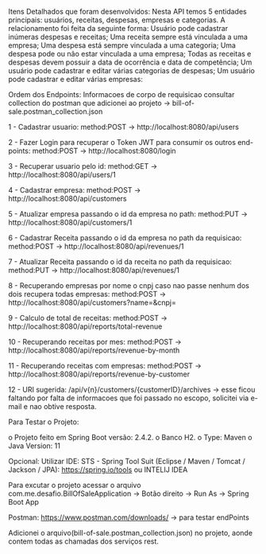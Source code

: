 Itens Detalhados que foram desenvolvidos:
Nesta API temos 5 entidades principais: usuários, receitas, despesas, empresas e categorias. A relacionamento foi feita da seguinte forma:
Usuário pode cadastrar inúmeras despesas e receitas;
Uma receita sempre está vinculada a uma empresa;
Uma despesa está sempre vinculada a uma categoria;
Uma despesa pode ou não estar vinculada a uma empresa;
Todas as receitas e despesas devem possuir a data de ocorrência e data de competência;
Um usuário pode cadastrar e editar várias categorias de despesas;
Um usuário pode cadastrar e editar várias empresas:

Ordem dos Endpoints: Informacoes de corpo de requisicao consultar collection do postman que adicionei ao projeto -> bill-of-sale.postman_collection.json

 1 - Cadastrar usuario: method:POST -> http://localhost:8080/api/users

 2 - Fazer Login para recuperar o Token JWT para consumir os outros end-points: method:POST -> http://localhost:8080/login

 3 - Recuperar usuario pelo id: method:GET -> http://localhost:8080/api/users/1

 4 - Cadastrar empresa: method:POST -> http://localhost:8080/api/customers
 
 5 - Atualizar empresa passando o id da empresa no path: method:PUT -> http://localhost:8080/api/customers/1
 
 6 - Cadastrar Receita passando o id da empresa no path da requisicao: method:POST -> http://localhost:8080/api/revenues/1
 
 7 - Atualizar Receita passando o id da receita no path da requisicao: method:PUT -> http://localhost:8080/api/revenues/1

 8 - Recuperando empresas por nome o cnpj caso nao passe nenhum dos dois recupera todas empresas: method:POST -> http://localhost:8080/api/customers?name=&cnpj=
 
 9 - Calculo de total de receitas: method:POST -> http://localhost:8080/api/reports/total-revenue

 10 - Recuperando receitas por mes: method:POST -> http://localhost:8080/api/reports/revenue-by-month

 11 - Recuperando receitas com empresas: method:POST -> http://localhost:8080/api/reports/revenue-by-customer

 12 - URI sugerida: /api/v{n}/customers/{customerID}/archives -> esse ficou faltando por falta de informacoes que foi passado no escopo, solicitei via e-mail e nao obtive resposta.

Para Testar o Projeto:

o Projeto feito em Spring Boot versão: 2.4.2. o Banco H2. o Type: Maven o Java Version: 11

Opcional: Utilizar IDE: STS - Spring Tool Suit (Eclipse / Maven / Tomcat / Jackson / JPA): https://spring.io/tools ou INTELIJ IDEA

Para excutar o projeto acessar o arquivo com.me.desafio.BillOfSaleApplication -> Botão direito -> Run As -> Spring Boot App

Postman: https://www.postman.com/downloads/ -> para testar endPoints

Adicionei o arquivo(bill-of-sale.postman_collection.json) no projeto, aonde contem todas as chamadas dos serviços rest.

